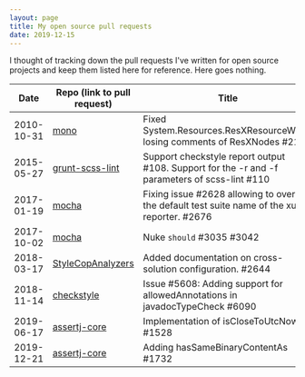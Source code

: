 ```yaml
---
layout: page
title: My open source pull requests
date: 2019-12-15
---
```


I thought of tracking down the pull requests I've written for open source
projects and keep them listed here for reference. Here goes nothing.

| Date       | Repo (link to pull request)                                                         | Title                                                                                            |
| ---------- | ----------------------------------------------------------------------------------- | ------------------------------------------------------------------------------------------------ |
| 2010-10-31 | [mono](https://github.com/mono/mono/pull/21)                                        | Fixed System.Resources.ResXResourceWriter losing comments of ResXNodes #21                       |
| 2015-05-27 | [grunt-scss-lint](https://github.com/ahmednuaman/grunt-scss-lint/pull/110)          | Support checkstyle report output #108. Support for the -r and -f parameters of scss-lint #110    |
| 2017-01-19 | [mocha](https://github.com/mochajs/mocha/pull/2676)                                 | Fixing issue #2628 allowing to override the default test suite name of the xunit reporter. #2676 |
| 2017-10-02 | [mocha](https://github.com/mochajs/mocha/pull/3042)                                 | Nuke `should` #3035 #3042                                                                        |
| 2018-03-17 | [StyleCopAnalyzers](https://github.com/DotNetAnalyzers/StyleCopAnalyzers/pull/2644) | Added documentation on cross-solution configuration. #2644                                       |
| 2018-11-14 | [checkstyle](https://github.com/checkstyle/checkstyle/pull/6090)                    | Issue #5608: Adding support for allowedAnnotations in javadocTypeCheck #6090                     |
| 2019-06-17 | [assertj-core](https://github.com/joel-costigliola/assertj-core/pull/1528)          | Implementation of isCloseToUtcNow #1528                                                          |
| 2019-12-21 | [assertj-core](https://github.com/joel-costigliola/assertj-core/pull/1732)          | Adding hasSameBinaryContentAs #1732                                                              |
